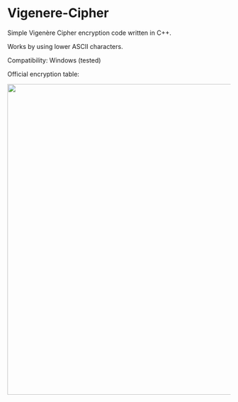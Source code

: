 # Vigenere-Cipher

Simple Vigenère Cipher encryption code written in C++.

Works by using lower ASCII characters.

Compatibility: Windows (tested)

Official encryption table:

<img src="https://2.bp.blogspot.com/-I7vYjD6JvOc/WeDtXdFFEiI/AAAAAAAAAs0/GhjQUlLpV0gUvHYIxi5xWR-bPJIto93QwCLcBGAs/s1600/VIGNERE%2BTABLE.PNG" align="left" width="700">

